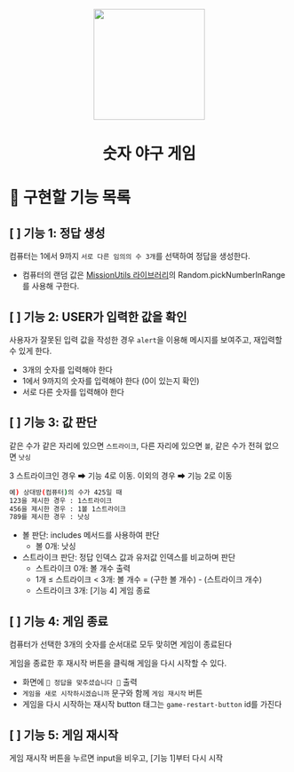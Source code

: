 <p align="middle" >
  <img width="200px;" src="https://github.com/woowacourse/javascript-baseball-precourse/blob/main/images/baseball_icon.png?raw=true"/>
</p>
<h1 align="middle">숫자 야구 게임</h1>

# **📝** **구현할 기능 목록**

## [ ] 기능 1: 정답 생성

컴퓨터는 1에서 9까지 `서로 다른 임의의 수 3개`를 선택하여 정답을 생성한다.

- 컴퓨터의 랜덤 값은 [MissionUtils 라이브러리](https://github.com/woowacourse-projects/javascript-mission-utils#mission-utils)의 Random.pickNumberInRange를 사용해 구한다.

## [ ] 기능 2: USER가 입력한 값을 확인

사용자가 잘못된 입력 값을 작성한 경우 `alert`을 이용해 메시지를 보여주고, 재입력할 수 있게 한다.

- 3개의 숫자를 입력해야 한다
- 1에서 9까지의 숫자를 입력해야 한다 (0이 있는지 확인)
- 서로 다른 숫자를 입력해야 한다

## [ ] 기능 3: 값 판단

같은 수가 같은 자리에 있으면 `스트라이크`, 다른 자리에 있으면 `볼`, 같은 수가 전혀 없으면 `낫싱`

3 스트라이크인 경우 ➡ 기능 4로 이동. 이외의 경우 ➡ 기능 2로 이동

```bash
예) 상대방(컴퓨터)의 수가 425일 때
123을 제시한 경우 : 1스트라이크
456을 제시한 경우 : 1볼 1스트라이크
789를 제시한 경우 : 낫싱
```

- 볼 판단: includes 메서드를 사용하여 판단
  - 볼 0개: 낫싱
- 스트라이크 판단: 정답 인덱스 값과 유저값 인덱스를 비교하며 판단
  - 스트라이크 0개: 볼 개수 출력
  - 1개 ≤ 스트라이크 < 3개: 볼 개수 = (구한 볼 개수) - (스트라이크 개수)
  - 스트라이크 3개: [기능 4] 게임 종료

## [ ] 기능 4: 게임 종료

컴퓨터가 선택한 3개의 숫자를 순서대로 모두 맞히면 게임이 종료된다

게임을 종료한 후 재시작 버튼을 클릭해 게임을 다시 시작할 수 있다.

- 화면에 `🎉 정답을 맞추셨습니다 🎉` 출력
- `게임을 새로 시작하시겠습니까` 문구와 함께 `게임 재시작` 버튼
- 게임을 다시 시작하는 재시작 button 태그는 `game-restart-button` id를 가진다

## [ ] 기능 5: 게임 재시작

게임 재시작 버튼을 누르면 input을 비우고, [기능 1]부터 다시 시작
